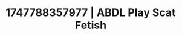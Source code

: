 ---
categories:
- Skin-to-skin fantasy
- Threesome action
- Flushed cheeks
- Naughty expression
- Slow strip tease
image: /assets/images/1747788357977.jpg
layout: post
seo:
  description: Featured content with high-quality ABDL Play, Scat Fetish. HD images
    available.
  keywords: ABDL Play, Scat Fetish
  og_image: /assets/images/1747788357977.jpg
  schema_type: VisualArtwork
tags:
- ABDL Play
- Scat Fetish
- '#1747788357977'
title: 1747788357977 | ABDL Play Scat Fetish
---